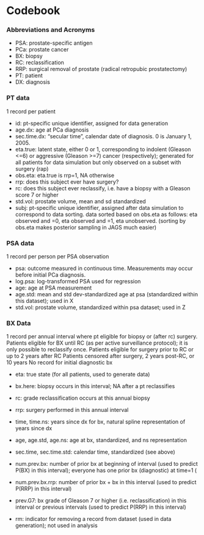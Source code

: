 # Codebook

### Abbreviations and Acronyms
* PSA: prostate-specific antigen
* PCa: prostate cancer
* BX: biopsy
* RC: reclassification
* RRP: surgical removal of prostate (radical retropubic prostatectomy)
* PT: patient
* DX: diagnosis

### PT data
1 record per patient
* id: pt-specific unique identifier, assigned for data generation
* age.dx: age at PCa diagnosis
* sec.time.dx: “secular time”, calendar date of diagnosis. 0 is January 1, 2005.
* eta.true: latent state, either 0 or 1, corresponding to indolent (Gleason <=6) or aggressive (Gleason >=7) cancer (respectively); generated for all patients for data simulation but only observed on a subset with surgery (rap)
* obs.eta: eta.true is rrp=1, NA otherwise
* rrp: does this subject ever have surgery?
* rc: does this subject ever reclassify, i.e. have a biopsy with a Gleason score 7 or higher
* std.vol: prostate volume, mean and sd standardized
* subj: pt-specific unique identifier, assigned after data simulation to correspond to data sorting. data sorted based on obs.eta as follows: eta observed and =0, eta observed and =1, eta unobserved. (sorting by obs.eta makes posterior sampling in JAGS much easier)

### PSA data
1 record per person per PSA observation
* psa: outcome measured in continuous time. Measurements may occur before initial PCa diagnosis. 
* log.psa: log-transformed PSA used for regression
* age: age at PSA measurement
* age.std: mean and std dev-standardized age at psa (standardized within this dataset); used in X
* std.vol: prostate volume, standardized within psa dataset; used in Z


### BX Data
1 record per annual interval where pt eligible for biopsy or (after rc) surgery.
Patients eligible for BX until RC (as per active surveillance protocol); it is only possible to reclassify once.
Patients eligible for surgery prior to RC or up to 2 years after RC
Patients censored after surgery, 2 years post-RC, or 10 years
No record for initial diagnostic bx 


* eta: true state (for all patients, used to generate data)
* bx.here: biopsy occurs in this interval; NA after a pt reclassifies
* rc: grade reclassification occurs at this annual biopsy
* rrp: surgery performed in this annual interval

* time, time.ns: years since dx for bx, natural spline representation of years since dx
* age, age.std, age.ns: age at bx, standardized, and ns representation
* sec.time, sec.time.std: calendar time, standardized (see above)
* num.prev.bx: number of prior bx at beginning of interval (used to predict P(BX) in this interval); everyone has one prior bx (diagnostic) at time=1 (
* num.prev.bx.rrp: number of prior bx + bx in this interval (used to predict P(RRP) in this interval)
* prev.G7: bx grade of Gleason 7 or higher (i.e. reclassification) in this interval or previous intervals (used to predict P(RRP) in this interval)

* rm: indicator for removing a record from dataset (used in data generation); not used in analysis



